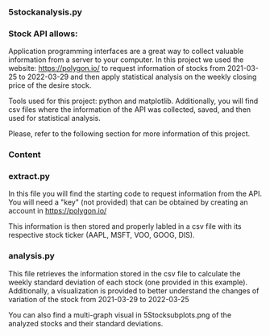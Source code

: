 ### 5stockanalysis.py


###  Stock API allows:

Application programming interfaces are a great way to collect valuable information from a server to your computer. In this project we used the website: https://polygon.io/ to request information of stocks from 2021-03-25 to 2022-03-29 and then apply statistical analysis on the weekly closing price of the desire stock.

Tools used for this project: python and matplotlib. Additionally, you will find csv files where the information of the API was collected, saved, and then used for statistical analysis.

Please, refer to the following section for more information of this project.

### Content

### extract.py
In this file you will find the starting code to request information from the API. You will need a "key" (not provided) that can be obtained by creating an account in https://polygon.io/

This information is then stored and properly labled in a csv file with its respective stock ticker (AAPL, MSFT, VOO, GOOG, DIS).

### analysis.py
This file retrieves the information stored in the csv file to calculate the weekly standard deviation of each stock (one provided in this example). Additionally, a visualization is provided to better understand the changes of variation of the stock from 2021-03-29 to 2022-03-25

You can also find a multi-graph visual in 5Stocksubplots.png of the analyzed stocks and their standard deviations.
